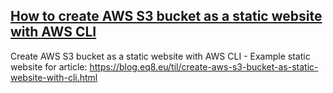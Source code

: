  
## [How to create AWS S3 bucket as a static website with AWS CLI](https://blog.eq8.eu/til/create-aws-s3-bucket-as-static-website-with-cli.html)


Create AWS S3 bucket as a static website with AWS CLI - Example static website for article: 
<https://blog.eq8.eu/til/create-aws-s3-bucket-as-static-website-with-cli.html>
